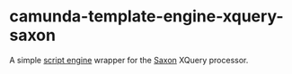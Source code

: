 # camunda-template-engine-xquery-saxon

A simple [script engine](http://docs.oracle.com/javase/7/docs/api/javax/script/ScriptEngine.html)
wrapper for the [Saxon](http://saxon.sourceforge.net/) XQuery processor.

